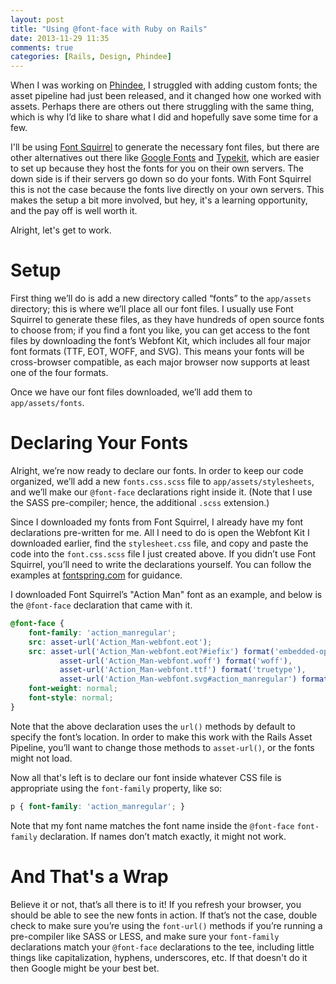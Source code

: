 ```yaml
---
layout: post
title: "Using @font-face with Ruby on Rails"
date: 2013-11-29 11:35
comments: true
categories: [Rails, Design, Phindee]
---
```


When I was working on [Phindee](http://phindee.com/), I struggled with adding custom fonts; the asset pipeline had just been released, and it changed how one worked with assets. Perhaps there are others out there struggling with the same thing, which is why I’d like to share what I did and hopefully save some time for a few.

<!-- more -->

I'll be using [Font Squirrel](http://www.fontsquirrel.com/) to generate the necessary font files, but there are other alternatives out there like [Google Fonts](https://www.google.com/fonts/) and [Typekit](http://typekit.com/), which are easier to set up because they host the fonts for you on their own servers. The down side is if their servers go down so do your fonts. With Font Squirrel this is not the case because the fonts live directly on your own servers. This makes the setup a bit more involved, but hey, it's a learning opportunity, and the pay off is well worth it.

Alright, let's get to work.

# Setup

First thing we’ll do is add a new directory called “fonts” to the `app/assets` directory; this is where we’ll place all our font files. I usually use Font Squirrel to generate these files, as they have hundreds of open source fonts to choose from; if you find a font you like, you can get access to the font files by downloading the font’s Webfont Kit, which includes all four major font formats (TTF, EOT, WOFF, and SVG). This means your fonts will be cross-browser compatible, as each major browser now supports at least one of the four formats.

Once we have our font files downloaded, we’ll add them to `app/assets/fonts`. 

# Declaring Your Fonts

Alright, we’re now ready to declare our fonts. In order to keep our code organized, we’ll add a new `fonts.css.scss` file to `app/assets/stylesheets`, and we’ll make our `@font-face` declarations right inside it. (Note that I use the SASS pre-compiler; hence, the additional `.scss` extension.) 

Since I downloaded my fonts from Font Squirrel, I already have my font declarations pre-written for me. All I need to do is open the Webfont Kit I downloaded earlier, find the `stylesheet.css` file, and copy and paste the code into the `font.css.scss` file I just created above. If you didn’t use Font Squirrel, you’ll need to write the declarations yourself. You can follow the examples at [fontspring.com](https://www.fontspring.com/blog/the-new-bulletproof-font-face-syntax) for guidance.

I downloaded Font Squirrel’s "Action Man" font as an example, and below is the `@font-face` declaration that came with it.

``` scss fonts.css.scss
@font-face {
    font-family: 'action_manregular';
    src: asset-url('Action_Man-webfont.eot');
    src: asset-url('Action_Man-webfont.eot?#iefix') format('embedded-opentype'),
           asset-url('Action_Man-webfont.woff') format('woff'),
           asset-url('Action_Man-webfont.ttf') format('truetype'),
           asset-url('Action_Man-webfont.svg#action_manregular') format('svg');
    font-weight: normal;
    font-style: normal;
}
```

Note that the above declaration uses the `url()` methods by default to specify the font’s location. In order to make this work with the Rails Asset Pipeline, you’ll want to change those methods to `asset-url()`, or the fonts might not load.

Now all that's left is to declare our font inside whatever CSS file is appropriate using the `font-family` property, like so: 

``` scss base.css.scss
p { font-family: 'action_manregular'; }
```

Note that my font name matches the font name inside the `@font-face` `font-family` declaration. If names don’t match exactly, it might not work.

# And That's a Wrap

Believe it or not, that’s all there is to it! If you refresh your browser, you should be able to see the new fonts in action. If that’s not the case, double check to make sure you’re using the `font-url()` methods if you’re running a pre-compiler like SASS or LESS, and make sure your `font-family` declarations match your `@font-face` declarations to the tee, including little things like capitalization, hyphens, underscores, etc. If that doesn't do it then Google might be your best bet.
